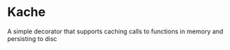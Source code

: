 # Kache
A simple decorator that supports caching calls to functions in memory and persisting to disc

